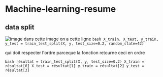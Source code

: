 # Machine-learning-resume
## data split 
![image](https://github.com/user-attachments/assets/c09dbeb7-08a9-4e29-93a0-d20cfb3290dc)
dans cette image on a cette ligne 
`bash
X_train, X_test, y_train, y_test = train_test_split(X, y, test_size=0.2, random_state=42) `

qui doit respecter l'ordre parceque la fonction retourne ceci en ordre 

`bash
résultat = train_test_split(X, y, test_size=0.2)
X_train = résultat[0]
X_test = résultat[1]
y_train = résultat[2]
y_test = résultat[3]
`
